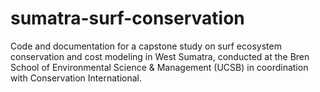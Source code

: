 # sumatra-surf-conservation
Code and documentation for a capstone study on surf ecosystem conservation and cost modeling in West Sumatra, conducted at the Bren School of Environmental Science &amp; Management (UCSB) in coordination with Conservation International.
